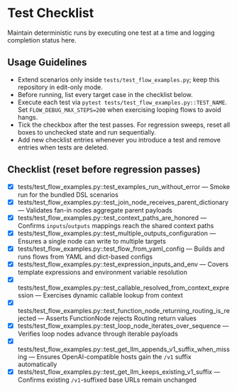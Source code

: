 # Test Checklist

Maintain deterministic runs by executing one test at a time and logging completion status here.

## Usage Guidelines
- Extend scenarios only inside `tests/test_flow_examples.py`; keep this repository in edit-only mode.
- Before running, list every target case in the checklist below.
- Execute each test via `pytest tests/test_flow_examples.py::TEST_NAME`. Set `FLOW_DEBUG_MAX_STEPS=200` when exercising looping flows to avoid hangs.
- Tick the checkbox after the test passes. For regression sweeps, reset all boxes to unchecked state and run sequentially.
- Add new checklist entries whenever you introduce a test and remove entries when tests are deleted.

## Checklist (reset before regression passes)
- [x] tests/test_flow_examples.py::test_examples_run_without_error — Smoke run for the bundled DSL scenarios
- [x] tests/test_flow_examples.py::test_join_node_receives_parent_dictionary — Validates fan-in nodes aggregate parent payloads
- [x] tests/test_flow_examples.py::test_context_paths_are_honored — Confirms `inputs`/`outputs` mappings reach the shared context paths
- [x] tests/test_flow_examples.py::test_multiple_outputs_configuration — Ensures a single node can write to multiple targets
- [x] tests/test_flow_examples.py::test_flow_from_yaml_config — Builds and runs flows from YAML and dict-based configs
- [x] tests/test_flow_examples.py::test_expression_inputs_and_env — Covers template expressions and environment variable resolution
- [x] tests/test_flow_examples.py::test_callable_resolved_from_context_expression — Exercises dynamic callable lookup from context
- [x] tests/test_flow_examples.py::test_function_node_returning_routing_is_rejected — Asserts FunctionNode rejects Routing return values
- [x] tests/test_flow_examples.py::test_loop_node_iterates_over_sequence — Verifies loop nodes advance through iterable payloads
- [x] tests/test_flow_examples.py::test_get_llm_appends_v1_suffix_when_missing — Ensures OpenAI-compatible hosts gain the `/v1` suffix automatically
- [x] tests/test_flow_examples.py::test_get_llm_keeps_existing_v1_suffix — Confirms existing `/v1`-suffixed base URLs remain unchanged
